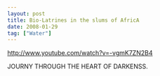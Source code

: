 ```yaml
---
layout: post
title: Bio-Latrines in the slums of AfricA
date: 2008-01-29
tag: ["Water"]
---
```


http://www.youtube.com/watch?v=-vgmK7ZN2B4  

JOURNY THROUGH THE HEART OF DARKENSS.